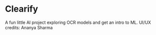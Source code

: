 # Clearify
A fun little AI project exploring OCR models and get an intro to ML.
UI/UX credits: Ananya Sharma 
